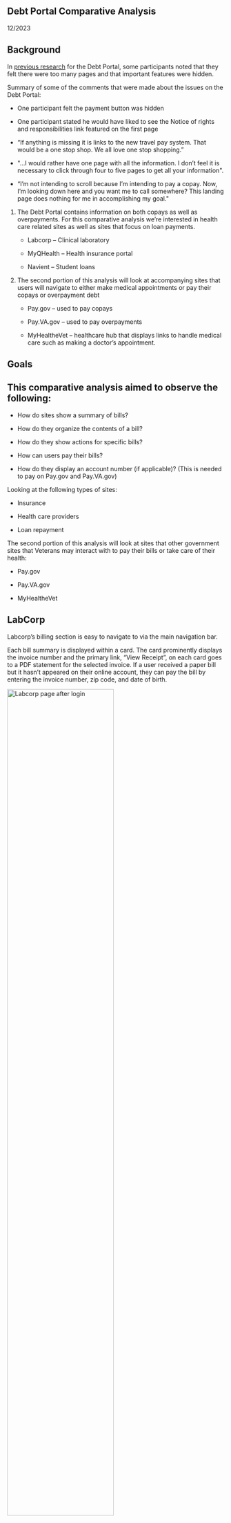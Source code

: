 ## Debt Portal Comparative Analysis  
12/2023

## Background

In [previous research](https://github.com/department-of-veterans-affairs/va.gov-team/blob/master/products/combined_va_debt_portal/research/usability-apr-2022/research-findings.md) for the Debt Portal, some participants noted that they felt there were too many pages and that important features were hidden.

Summary of some of the comments that were made about the issues on the Debt Portal:

-   One participant felt the payment button was hidden
    
-   One participant stated he would have liked to see the Notice of rights and responsibilities link featured on the first page
    
-   “If anything is missing it is links to the new travel pay system. That would be a one stop shop. We all love one stop shopping.”
    
-   "...I would rather have one page with all the information. I don’t feel it is necessary to click through four to five pages to get all your information".
    
-   “I’m not intending to scroll because I’m intending to pay a copay. Now, I’m looking down here and you want me to call somewhere? This landing page does nothing for me in accomplishing my goal."  
      
    

1.  The Debt Portal contains information on both copays as well as overpayments. For this comparative analysis we’re interested in health care related sites as well as sites that focus on loan payments.
   
      -   Labcorp – Clinical laboratory
    
      -   MyQHealth – Health insurance portal
    
      -   Navient – Student loans
    

  

2.  The second portion of this analysis will look at accompanying sites that users will navigate to either make medical appointments or pay their copays or overpayment debt
    
      -   Pay.gov – used to pay copays
    
      -   Pay.VA.gov – used to pay overpayments
    
      -   MyHealtheVet – healthcare hub that displays links to handle medical care such as making a doctor’s appointment.
    

## Goals

## This comparative analysis aimed to observe the following:

-   How do sites show a summary of bills?
    
-   How do they organize the contents of a bill?
    
-   How do they show actions for specific bills?
    
-   How can users pay their bills?
    
-   How do they display an account number (if applicable)? (This is needed to pay on Pay.gov and Pay.VA.gov)
    

  

Looking at the following types of sites:

-   Insurance
    
-   Health care providers
    
-   Loan repayment
    

  

The second portion of this analysis will look at sites that other government sites that Veterans may interact with to pay their bills or take care of their health:

-   Pay.gov
    
-   Pay.VA.gov
    
-   MyHealtheVet
    

  
  

## LabCorp

Labcorp’s billing section is easy to navigate to via the main navigation bar.

Each bill summary is displayed within a card. The card prominently displays the invoice number and the primary link, “View Receipt”, on each card goes to a PDF statement for the selected invoice. If a user received a paper bill but it hasn’t appeared on their online account, they can pay the bill by entering the invoice number, zip code, and date of birth.

<img src="https://github.com/department-of-veterans-affairs/va.gov-team/blob/master/products/combined_va_debt_portal/research/comparative-analysis/images/labcorp-home.png" width="70%" alt="Labcorp page after login">  


  
PDF Invoice seen after clicking “View Receipt” on a card.
<img src="https://github.com/department-of-veterans-affairs/va.gov-team/blob/master/products/combined_va_debt_portal/research/comparative-analysis/images/labcorp-clicking-on-view-receipt.png" width="70%" alt="Labcorp receipt PDF">  


  
  

## MyQHealth

  

MyQHealth by Quantum Health is an insurance portal. The screenshots display medical insurance claims. Users navigate to this page by selecting the “My claims” section on the dashboard homepage after logging in. On desktop, the left column is a fixed column that does not move on scroll and displays ways for users to contact their Care Coordinator.
<img src="https://github.com/department-of-veterans-affairs/va.gov-team/blob/master/products/combined_va_debt_portal/research/comparative-analysis/images/myqhealthhomepage.png" width="70%" alt="MyQHealth after login">  


After clicking on the “Recent Claims” section on the homepage, users will see that information is not displayed in cards like we saw on Labcorp but as horizontal components (screenshot below). The name of the provider is prominently listed on the top left and a button, “View Details” is displayed on the bottom right of the component. A less prominent link with a small icon to indicate that it is a PDF is displayed on the left under the claim number. This link takes users to the Explanation of Benefits.
Above these components are tabs to separate doctor visit claims with prescription claims. It is also possible to search, print, or download claims. Users can display claims by year, member, they can also sort by date of service, insurance paid, and total paid.

<img src="https://github.com/department-of-veterans-affairs/va.gov-team/blob/master/products/combined_va_debt_portal/research/comparative-analysis/images/myqhealth.png" width="70%" alt="MyQHealth claims">  



Below are screenshots of what the user sees when they select the “View Details” button. It contains information that you will find in the “Explanation of Benefits” PDF link but in a more easy to read format than the PDF.

<img src="https://github.com/department-of-veterans-affairs/va.gov-team/blob/master/products/combined_va_debt_portal/research/comparative-analysis/images/myqheath-detail.png" width="70%" alt="MyQHealth claim details">  

  
  


## Navient

As not all VA debt is healthcare related, it can be caused by disability compensation, education, or pension benefit overpayment. We want to get a sense of how sites that focus on repayment from education loans are structured. Compared to the health care focused sites above, Navient’s interface is not as well structured and the information is not as easy to digest. Not seen on the screenshots is a “Chat with us” button that stays stationary on the page and sometimes blocks information, especially on mobile.

  

This is what users see after they sign in. There are two buttons at the top of the page that allow the user to either select “Quick pay” or “Custom pay”.

<img src="https://github.com/department-of-veterans-affairs/va.gov-team/blob/master/products/combined_va_debt_portal/research/comparative-analysis/images/Navient-home-login.png" width="70%" alt="Navient after login">  

  

  

Users see the following page after clicking the “View All loan Details” link within the “Your Loans” section. Each loan has an accordion that does not seem necessary as it only condenses and hides two lines of information. All information is displayed  

<img src="https://github.com/department-of-veterans-affairs/va.gov-team/blob/master/products/combined_va_debt_portal/research/comparative-analysis/images/Navient-loan-start-page.png" width="70%" alt="Navient all loans">  
  

Below is the page users see after they click on a specific loan from the “All Loan Details” page. Seeing a percentage and bar graph of how much has been paid off of the principal and how much is still left helps users understand the full picture.

<img src="https://github.com/department-of-veterans-affairs/va.gov-team/blob/master/products/combined_va_debt_portal/research/comparative-analysis/images/Navient-loan-details-page.png" width="70%" alt="Navient loan details">
  
  
  

The “Account History” page is seen after users click the “View all Account History” on the homepage after signing in. Users can see previous actions and payments. Users can sort and filter based on date and type of transaction.

<img src="https://github.com/department-of-veterans-affairs/va.gov-team/blob/master/products/combined_va_debt_portal/research/comparative-analysis/images/Navient-account-history.png" width="70%" alt="Navient account history">
  
  

A takeaway from Navient is that the overpayments section on the VA Debt Portal could be more focused on showing what users have paid down on an overpayment and how much they have left to pay.

<img src="https://github.com/department-of-veterans-affairs/va.gov-team/blob/master/products/combined_va_debt_portal/research/comparative-analysis/images/debt-portal-overpayment.png" width="45%" alt="VA Debt Portal">  <img src="https://github.com/department-of-veterans-affairs/va.gov-team/blob/master/products/combined_va_debt_portal/research/comparative-analysis/images/debt-portal-overpayment-help.png" width="45%" alt="VA Debt Portal after requesting payment help">  
  
  

  

Above we see the detail page for an overpayment debt. Overpayments may be large amounts which can be overwhelming and stressful to see. Users may think their only option may be to pay it off in one payment. On the Overpayment details page on the left, an action link that reads “Request help with your debt” takes users to the FSR. It could be more clear that “help” involves breaking down the payments instead of them having to pay one lump sum. After a user has been approved for a monthly payment plan, they see the screenshot on the right. The page on the right does not show the total amount due, what has been paid, what is still owed, and when their monthly payment is due.

  
  

## Sites that Veterans with Copays or Overpayments may interact with

## Pay.gov

[https://www.pay.gov/public/form/start/25987221](https://www.pay.gov/public/form/start/25987221)

  
  

Without logging in, we are able to view the first step on the progress bar, “Before you begin”. This page notes that users will need their VA account number and payment amount of account balance. The request for the amount due tells us that the account number will not pull up the dollar amount so Veterans will need to know how much they owe and enter it manually.




Below is a preview of the form that can be found on the “Preview Form” button. This is a helpful feature that allows users to know what to expect before signing in.

<img src="https://github.com/department-of-veterans-affairs/va.gov-team/blob/master/products/combined_va_debt_portal/research/comparative-analysis/images/pay.gov-form.png" width="70%" alt="Pay.gov form preview">
  
  

Users can click on the blue “Where do I find my Account Number?” link on the Account Number section to see the Account Number section on their bill highlighted in red.

<img src="https://github.com/department-of-veterans-affairs/va.gov-team/blob/master/products/combined_va_debt_portal/research/comparative-analysis/images/pay.gov-statement.png" width="70%" alt="Pay.gov statement">

  
  

## Pay.VA.gov

<img src="https://github.com/department-of-veterans-affairs/va.gov-team/blob/master/products/combined_va_debt_portal/research/comparative-analysis/images/pay.va.gov-intro.png" width="70%" alt="Pay.VA.gov introduction">

From previewing the form, we can see that users will need their File Number, Payee Number, Deduction Code, and Payment Amount. Unlike Pay.gov, it does not appear that there is a link that serves as a guide to show users where they can find that information. Additionally, the information is hidden on the Debt Portal. Users will have to know to navigate directly to the individual overpayment details page and open the accordion, “Pay online”. Users are also currently unable to access their Debt Letters on the Debt Portal as they were taken down temporarily.

<img src="https://github.com/department-of-veterans-affairs/va.gov-team/blob/master/products/combined_va_debt_portal/research/comparative-analysis/images/pay.va.gov-form.png" width="70%" alt="Pay.VA.gov form">


Below is a screenshot of the “Debt Details” page on an overpayment. The information needed to pay a bill on Pay.VA.gov is under the accordion, “Pay online”. 

<img src="https://github.com/department-of-veterans-affairs/va.gov-team/blob/master/products/combined_va_debt_portal/research/comparative-analysis/images/debt-portal-overpayment-debt-details.png" width="70%" alt="VA Debt Portal Debt details">

## MyHealtheVet

[https://staging.va.gov/my-health/](https://staging.va.gov/my-health/)


MyHealtheVet is moving to VA.gov. This page acts as a healthcare hub and provides what participants in the past study have referred to as “one stop shopping”. Veterans can find links to make doctor appointments, view lab results, message their doctor, be reimbursed for travel to appointments and pay their copay bill. Primary information is displayed in cards in categories with a maximum of 3 links per card.

A link to file a claim for travel reimbursement is next to the pay copay bills. At least one participant had noted that this information belongs together as Veterans will have a travel claim after traveling to a doctor’s appointment.


<img src="https://github.com/department-of-veterans-affairs/va.gov-team/blob/master/products/combined_va_debt_portal/research/comparative-analysis/images/myhealthevet.png" width="70%" alt="MyHealtheVet on VA.gov">

